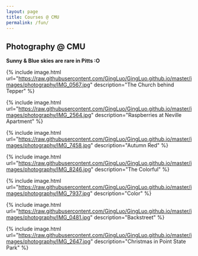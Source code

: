 ```yaml
---
layout: page
title: Courses @ CMU
permalink: /fun/
---
```


## Photography @ CMU

**Sunny & Blue skies are rare in Pitts :O**

{% include image.html url="https://raw.githubusercontent.com/GingLuo/GingLuo.github.io/master/images/photography/IMG_0567.jpg" description="The Church behind Tepper" %}
&nbsp;

{% include image.html url="https://raw.githubusercontent.com/GingLuo/GingLuo.github.io/master/images/photography/IMG_2564.jpg" description="Raspberries at Neville Apartment" %}
&nbsp;

{% include image.html url="https://raw.githubusercontent.com/GingLuo/GingLuo.github.io/master/images/photography/IMG_7458.jpg" description="Autumn Red" %}
&nbsp;

{% include image.html url="https://raw.githubusercontent.com/GingLuo/GingLuo.github.io/master/images/photography/IMG_8246.jpg" description="The Colorful" %}
&nbsp;

{% include image.html url="https://raw.githubusercontent.com/GingLuo/GingLuo.github.io/master/images/photography/IMG_7937.jpg" description="Color" %}
&nbsp;

{% include image.html url="https://raw.githubusercontent.com/GingLuo/GingLuo.github.io/master/images/photography/IMG_0481.jpg" description="Backstreet" %}
&nbsp;

{% include image.html url="https://raw.githubusercontent.com/GingLuo/GingLuo.github.io/master/images/photography/IMG_2647.jpg" description="Christmas in Point State Park" %}
&nbsp;
